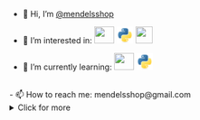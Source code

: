 - 👋 Hi, I’m  <a href="https://github.com/mendelsshop/">@mendelsshop</a>
- 👀 I’m interested in: 
<a href="https://rust-lang.org" target="_blank"> <img src="[https://rustacean.net/assets/rustacean-flat-happy.png](https://user-images.githubusercontent.com/82669516/170113762-a44be0f4-7abc-4fc5-a5f4-95ba3c27d063.png)" width="35" height="30"/></a> 
<a href="https://www.python.org" target="_blank"> <img src="https://raw.githubusercontent.com/devicons/devicon/master/icons/python/python-original.svg" width="30" height="30"/></a>
<a> <img src="https://user-images.githubusercontent.com/82669516/170111304-3684b458-433a-46d7-913b-c092bed4c6e1.png" width="30" height="30"/> <a>



- 🌱 I’m currently learning: 
<a href="https://rust-lang.org" target="_blank"> <img src="[https://rustacean.net/assets/rustacean-flat-happy.png](https://user-images.githubusercontent.com/82669516/170113762-a44be0f4-7abc-4fc5-a5f4-95ba3c27d063.png)" width="35" height="30"/></a> 
<a href="https://www.python.org" target="_blank"> <img src="https://raw.githubusercontent.com/devicons/devicon/master/icons/python/python-original.svg" width="30" height="30"/></a>
<br>
- 📫 How to reach me: mendelsshop@gmail.com
<details>
    <br>
    <summary>Click for more</summary>
    <p align="center">


![mendelsshop's GitHub stats](https://github-readme-stats.vercel.app/api?username=mendelsshop&show_icons=true&theme=dark)
[![Top Langs](https://github-readme-stats.vercel.app/api/top-langs/?username=mendelsshop&exclude_repo=github-readme-stats,mendelsshop.github.io&theme=dark)](https://github.com/mendelsshop/github-readme-stats)

   </p>
</details>

<!---
mendelsshop/mendelsshop is a ✨ special ✨ repository because its `README.md` (this file) appears on your GitHub profile.
You can click the Preview link to take a look at your changes.
--->
